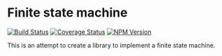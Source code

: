 # Finite state machine

[![Build Status](https://travis-ci.org/joppe/finite-state-machine.svg?branch=master)](https://travis-ci.org/joppe/finite-state-machine) [![Coverage Status](https://coveralls.io/repos/github/joppe/finite-state-machine/badge.svg?branch=master)](https://coveralls.io/github/joppe/finite-state-machine?branch=master) [![NPM Version](https://img.shields.io/npm/v/@apestaartje/finite-state-machine.svg?style=flat-square)](https://www.npmjs.com/package/@apestaartje/finite-state-machine)

This is an attempt to create a library to implement a finite state machine.
